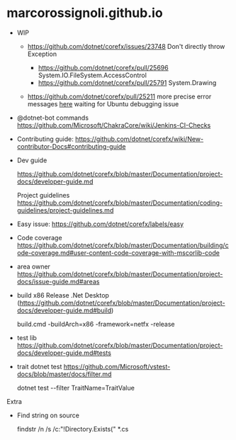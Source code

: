 # marcorossignoli.github.io

* WIP<br>
  * https://github.com/dotnet/corefx/issues/23748 Don't directly throw Exception <br/>
  
    *    https://github.com/dotnet/corefx/pull/25696 System.IO.FileSystem.AccessControl
    *    https://github.com/dotnet/corefx/pull/25791 System.Drawing    
  * https://github.com/dotnet/corefx/pull/25211 more precise error messages [here](https://github.com/MarcoRossignoli/marcorossignoli.github.io/blob/master/corefx/issue_25211.txt)
    waiting for Ubuntu debugging issue 

* @dotnet-bot commands https://github.com/Microsoft/ChakraCore/wiki/Jenkins-CI-Checks

* Contributing guide: 
https://github.com/dotnet/corefx/wiki/New-contributor-Docs#contributing-guide

* Dev guide

  https://github.com/dotnet/corefx/blob/master/Documentation/project-docs/developer-guide.md
  
  Project guidelines https://github.com/dotnet/corefx/blob/master/Documentation/coding-guidelines/project-guidelines.md


* Easy issue: https://github.com/dotnet/corefx/labels/easy

* Code coverage https://github.com/dotnet/corefx/blob/master/Documentation/building/code-coverage.md#user-content-code-coverage-with-mscorlib-code

* area owner https://github.com/dotnet/corefx/blob/master/Documentation/project-docs/issue-guide.md#areas

* build x86 Release .Net Desktop (https://github.com/dotnet/corefx/blob/master/Documentation/project-docs/developer-guide.md#build)

  build.cmd -buildArch=x86 -framework=netfx -release
  
* test lib https://github.com/dotnet/corefx/blob/master/Documentation/project-docs/developer-guide.md#tests

* trait dotnet test https://github.com/Microsoft/vstest-docs/blob/master/docs/filter.md

  dotnet test --filter TraitName=TraitValue

Extra

* Find string on source

  findstr /n /s /c:"!Directory.Exists("  *.cs
